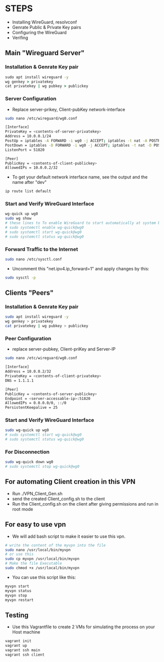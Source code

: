 
# STEPS
- Installing WireGuard, resolvconf
- Genrate Public & Private Key pairs
- Configuring the WireGuard
- Verifing 

## Main "Wireguard Server"

### Installation & Genrate Key pair
``` cmd
sudo apt install wireguard -y
wg genkey > privatekey
cat privatekey | wg pubkey > publickey
```
### Server Configuration
- Replace server-prikey, Client-pubKey network-interface
``` bash
sudo nano /etc/wireguard/wg0.conf

[Interface]
PrivateKey = <contents-of-server-privatekey>
Address = 10.0.0.1/24
PostUp = iptables -A FORWARD -i wg0 -j ACCEPT; iptables -t nat -A POSTROUTING -o <Your-default-network-interface> -j MASQUERADE
PostDown = iptables -D FORWARD -i wg0 -j ACCEPT; iptables -t nat -D POSTROUTING -o <Your-default-network-interface> -j MASQUERADE
ListenPort = 51820

[Peer]
PublicKey = <contents-of-client-publickey>
AllowedIPs = 10.0.0.2/32

```
- To get your default network interface name, see the output and the name after "dev"
``` bash
ip route list default
```
### Start and Verify WireGuard Interface
```bash
wg-quick up wg0
sudo wg show
# these lines to To enable WireGuard to start automatically at system boot
# sudo systemctl enable wg-quick@wg0
# sudo systemctl start wg-quick@wg0
# sudo systemctl status wg-quick@wg0
```

### Forward Traffic to the Internet
``` bash
sudo nano /etc/sysctl.conf
```
- Uncomment this "net.ipv4.ip_forward=1" and apply changes by this:
``` bash
sudo sysctl -p

```

## Clients "Peers"

### Installation & Genrate Key pair
``` bash
sudo apt install wireguard -y
wg genkey > privatekey
cat privatekey | wg pubkey > publickey
```
### Peer Configuration
- replace server-pubkey, Client-priKey and Server-IP

``` bash
sudo nano /etc/wireguard/wg0.conf

[Interface]
Address = 10.0.0.2/32
PrivateKey = <contents-of-client-privatekey>
DNS = 1.1.1.1

[Peer]
PublicKey = <contents-of-server-publickey>
Endpoint = <server-accessable-ip>:51820
AllowedIPs = 0.0.0.0/0, ::/0
PersistentKeepalive = 25 
```
### Start and Verify WireGuard Interface
``` bash
sudo wg-quick up wg0
# sudo systemctl start wg-quick@wg0
# sudo systemctl status wg-quick@wg0
```

### For Disconnection
```bash
sudo wg-quick down wg0
# sudo systemctl stop wg-quick@wg0
```

## For automating Client creation in this VPN
- Run ./VPN_Client_Gen.sh
- send the created Client_config.sh to the client
- Run the Client_config.sh on the client after giving permissions and run in root mode

## For easy to use vpn
- We will add bash script to make it easier to use this vpn.

``` bash 
# write the content of the myvpn into the file 
sudo nano /usr/local/bin/myvpn
# or use this
sudo cp myvpn /usr/local/bin/myvpn
# Make the file Executable
sudo chmod +x /usr/local/bin/myvpn
```
- You can use this script like this:
``` bash 
myvpn start
myvpn status
myvpn stop
myvpn restart
```


## Testing 
- Use this Vagrantfile to create 2 VMs for simulating the process on your Host machine
```bash
vagrant init
vagrant up
vagrant ssh main 
vagrant ssh client
```
